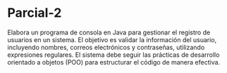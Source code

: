 # Parcial-2
Elabora un programa de consola en Java para gestionar el registro de usuarios en un sistema. El objetivo es validar la información del usuario, incluyendo nombres, correos electrónicos y contraseñas, utilizando expresiones regulares. El sistema debe seguir las prácticas de desarrollo orientado a objetos (POO) para estructurar el código de manera efectiva.
